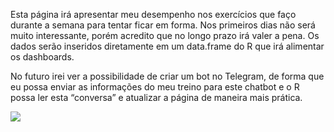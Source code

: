 Esta página irá apresentar meu desempenho nos exercícios que faço
durante a semana para tentar ficar em forma. Nos primeiros dias não será
muito interessante, porém acredito que no longo prazo irá valer a pena.
Os dados serão inseridos diretamente em um data.frame do R que irá
alimentar os dashboards.

No futuro irei ver a possibilidade de criar um bot no Telegram, de forma
que eu possa enviar as informações do meu treino para este chatbot e o R
possa ler esta “conversa” e atualizar a página de maneira mais prática.

![](2019-10-27-healthy_check_files/figure-markdown_strict/unnamed-chunk-2-1.png)

